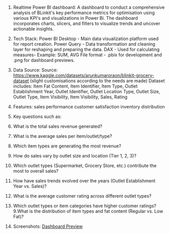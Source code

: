 1. Realtime Power BI dashboard:
   A dashboard to conduct a comprehensive analysis of BLinkit's key performance metrics for optimisation using various KPI's and visualizations in Power Bi. The dashboard incorporates charts, slicers, and filters to visualize trends and uncover actionable insights.

2. Tech Stack:
   Power BI Desktop - Main data visualization platform used for report creation.
   Power Query - Data transformation and cleaning layer for reshaping and preparing the data.
   DAX - Used for calculating measures- Example: SUM, AVG
   File format - .pbix for development and .png for dashboard previews.

3. Data Source:
   Source: https://www.kaggle.com/datasets/arunkumaroraon/blinkit-grocery-dataset (slight customisations according to the needs are made)
   Dataset includes: Item Fat Content, Item Identifier, Item Type, Outlet Establishment Year, Outlet Identifier, Outlet Location Type, Outlet Size, Outlet Type, Item Visibility, Item Visibility, Sales, Rating

4. Features:
   sales performance
   customer satisfaction
   inventory distribution

5. Key questions such as:
  1. What is the total sales revenue generated?
  2. What is the average sales per item/outlet/type?
  3. Which item types are generating the most revenue?
  4. How do sales vary by outlet size and location (Tier 1, 2, 3)?
  5. Which outlet types (Supermarket, Grocery Store, etc.) contribute the most to overall sales?
  6. How have sales trends evolved over the years (Outlet Establishment Year vs. Sales)?
  7. What is the average customer rating across different outlet types?
  8. Which outlet types or item categories have higher customer ratings?
  9.What is the distribution of item types and fat content (Regular vs. Low Fat)?

6. Screenshots:
   [Dashboard Preview](https://github.com/Dhanasreej/Real-time-Power-Bi-Project-for-blinkit/blob/main/Screenshot%20of%20the%20dashboard.png)
   



